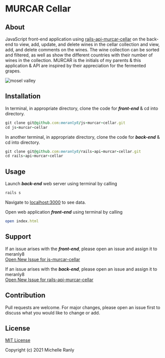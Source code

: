 # MURCAR Cellar
## About
JavaScript front-end application using [rails-api-murcar-cellar](https://github.com/meranly8/rails-api-murcar-cellar) on the back-end to view, add, update, and delete wines in the cellar collection and view, add, and delete comments on the wines. The wine collection can be sorted and filtered, as well as show the different countries with their number of wines in the collection. MURCAR is the initials of my parents & this application & API are inspired by their appreciation for the fermented grapes.

![mosel valley][logo]

[logo]: https://i.imgur.com/ZOQ58Jwh.png "Mosel Valley, Germany"

## Installation
In terminal, in appropriate directory, clone the code for ***front-end*** & cd into directory.
```ruby
git clone git@github.com:meranly8/js-murcar-cellar.git
cd js-murcar-cellar
```

In another terminal, in appropriate directory, clone the code for ***back-end*** & cd into directory.
```ruby
git clone git@github.com:meranly8/rails-api-murcar-cellar.git
cd rails-api-murcar-cellar
```

## Usage
Launch ***back-end*** web server using terminal by calling
```ruby
rails s
```
Navigate to [localhost:3000](localhost:3000/wines) to see data.

Open web application ***front-end*** using terminal by calling
```ruby
open index.html
```

## Support
If an issue arises with the ***front-end***, please open an issue and assign it to meranly8\
[Open New Issue for js-murcar-cellar](https://github.com/meranly8/js-murcar-cellar/issues/new)

If an issue arises with the ***back-end***, please open an issue and assign it to meranly8\
[Open New Issue for rails-api-murcar-cellar](https://github.com/meranly8/rails-api-murcar-cellar/issues/new)

## Contribution
Pull requests are welcome. For major changes, please open an issue first to discuss what you would like to change or add.

## License
[MIT License](https://choosealicense.com/licenses/mit/)

Copyright (c) 2021 Michelle Ranly